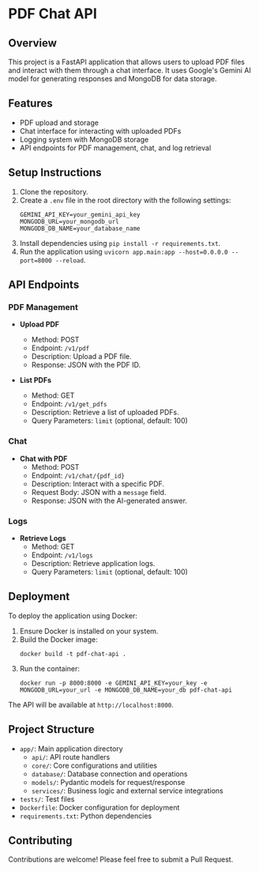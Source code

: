 # PDF Chat API

## Overview

This project is a FastAPI application that allows users to upload PDF files and interact with them through a chat interface. It uses Google's Gemini AI model for generating responses and MongoDB for data storage.

## Features

- PDF upload and storage
- Chat interface for interacting with uploaded PDFs
- Logging system with MongoDB storage
- API endpoints for PDF management, chat, and log retrieval

## Setup Instructions

1. Clone the repository.
2. Create a `.env` file in the root directory with the following settings:
   ```
   GEMINI_API_KEY=your_gemini_api_key
   MONGODB_URL=your_mongodb_url
   MONGODB_DB_NAME=your_database_name
   ```
3. Install dependencies using `pip install -r requirements.txt`.
4. Run the application using `uvicorn app.main:app --host=0.0.0.0 --port=8000 --reload`.

## API Endpoints

### PDF Management

- **Upload PDF**
  - Method: POST
  - Endpoint: `/v1/pdf`
  - Description: Upload a PDF file.
  - Response: JSON with the PDF ID.

- **List PDFs**
  - Method: GET
  - Endpoint: `/v1/get_pdfs`
  - Description: Retrieve a list of uploaded PDFs.
  - Query Parameters: `limit` (optional, default: 100)

### Chat

- **Chat with PDF**
  - Method: POST
  - Endpoint: `/v1/chat/{pdf_id}`
  - Description: Interact with a specific PDF.
  - Request Body: JSON with a `message` field.
  - Response: JSON with the AI-generated answer.

### Logs

- **Retrieve Logs**
  - Method: GET
  - Endpoint: `/v1/logs`
  - Description: Retrieve application logs.
  - Query Parameters: `limit` (optional, default: 100)

## Deployment

To deploy the application using Docker:

1. Ensure Docker is installed on your system.
2. Build the Docker image:
   ```
   docker build -t pdf-chat-api .
   ```
3. Run the container:
   ```
   docker run -p 8000:8000 -e GEMINI_API_KEY=your_key -e MONGODB_URL=your_url -e MONGODB_DB_NAME=your_db pdf-chat-api
   ```

The API will be available at `http://localhost:8000`.

## Project Structure

- `app/`: Main application directory
  - `api/`: API route handlers
  - `core/`: Core configurations and utilities
  - `database/`: Database connection and operations
  - `models/`: Pydantic models for request/response
  - `services/`: Business logic and external service integrations
- `tests/`: Test files
- `Dockerfile`: Docker configuration for deployment
- `requirements.txt`: Python dependencies

## Contributing

Contributions are welcome! Please feel free to submit a Pull Request.
